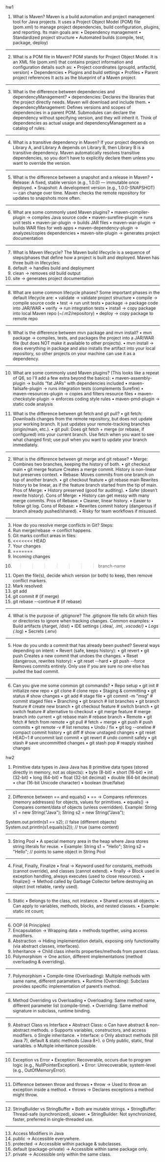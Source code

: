 hw1
1. What is Maven?
Maven is a build automation and project management tool for Java projects. It uses a Project Object Model (POM) file (pom.xml) to manage project dependencies, build configuration, plugins, and reporting. Its main goals are:
•	Dependency management
•	Standardized project structure
•	Automated builds (compile, test, package, deploy)
________________________________________
2. What is a POM file in Maven?
POM stands for Project Object Model. It is an XML file (pom.xml) that contains project information and configuration details such as:
•	Project coordinates (groupId, artifactId, version)
•	Dependencies
•	Plugins and build settings
•	Profiles
•	Parent project references
It acts as the blueprint of a Maven project.
________________________________________
3. What is the difference between dependencies and dependencyManagement?
•	dependencies: Declares the libraries that the project directly needs. Maven will download and include them.
•	dependencyManagement: Defines versions and scopes of dependencies in a parent POM. Submodules can declare the dependency without specifying version, and they will inherit it.
Think of dependencies as actual usage and dependencyManagement as a catalog of rules.
________________________________________
4. What is a transitive dependency in Maven?
If your project depends on Library A, and Library A depends on Library B, then Library B is a transitive dependency.
Maven automatically resolves transitive dependencies, so you don’t have to explicitly declare them unless you want to override the version.
________________________________________
5. What is the difference between a snapshot and a release in Maven?
•	Release: A fixed, stable version (e.g., 1.0.0) — immutable once deployed.
•	Snapshot: A development version (e.g., 1.0.0-SNAPSHOT) — can change over time. Maven checks the remote repository for updates to snapshots more often.
________________________________________
6. What are some commonly used Maven plugins?
•	maven-compiler-plugin → compiles Java source code
•	maven-surefire-plugin → runs unit tests
•	maven-jar-plugin → builds JAR files
•	maven-war-plugin → builds WAR files for web apps
•	maven-dependency-plugin → analyzes/copies dependencies
•	maven-site-plugin → generates project documentation
________________________________________
7. What is Maven lifecycle?
The Maven build lifecycle is a sequence of steps/phases that define how a project is built and deployed. Maven has three built-in lifecycles:
1.	default → handles build and deployment
2.	clean → removes old build output
3.	site → generates project documentation
________________________________________
8. What are some common lifecycle phases?
Some important phases in the default lifecycle are:
•	validate → validate project structure
•	compile → compile source code
•	test → run unit tests
•	package → package code into JAR/WAR
•	verify → run integration tests
•	install → copy package into local Maven repo (~/.m2/repository)
•	deploy → copy package to remote repo
________________________________________
9. What is the difference between mvn package and mvn install?
•	mvn package → compiles, tests, and packages the project into a JAR/WAR file (but does NOT make it available to other projects).
•	mvn install → does everything in package and also installs the artifact into your local repository, so other projects on your machine can use it as a dependency.
________________________________________
10. What are some commonly used Maven plugins?
(This looks like a repeat of Q6, so I'll add a few extra beyond the basics):
•	maven-assembly-plugin → builds “fat JARs” with dependencies included
•	maven-failsafe-plugin → runs integration tests (complements Surefire)
•	maven-resources-plugin → copies and filters resource files
•	maven-checkstyle-plugin → enforces coding style rules
•	maven-pmd-plugin → static code analysis

1. What is the difference between git fetch and git pull?
•	git fetch: Downloads changes from the remote repository, but does not update your working branch. It just updates your remote-tracking branches (origin/main, etc.).
•	git pull: Does git fetch + merge (or rebase, if configured) into your current branch.
Use fetch when you want to see what changed first; use pull when you want to update your branch immediately.
________________________________________
2. What is the difference between git merge and git rebase?
•	Merge: Combines two branches, keeping the history of both.
•	git checkout main
•	git merge feature
Creates a merge commit. History is non-linear but preserves context.
•	Rebase: Moves commits from one branch on top of another branch.
•	git checkout feature
•	git rebase main
Rewrites history to be linear, as if the feature branch started from the tip of main.
Pros of Merge:
•	History preserved (good for auditing).
•	Safer (doesn’t rewrite history).
Cons of Merge:
•	History can get messy with many merge commits.
Pros of Rebase:
•	Cleaner, linear history.
•	Easier to follow git log.
Cons of Rebase:
•	Rewrites commit history (dangerous if branch already pushed/shared).
•	Risky for team workflows if misused.
________________________________________
3. How do you resolve merge conflicts in Git?
Steps:
1.	Run merge/rebase → conflict happens.
2.	Git marks conflict areas in files:
3.	<<<<<<< HEAD
4.	Your changes
5.	=======
6.	Incoming changes
7.	>>>>>>> branch-name
8.	Open the file(s), decide which version (or both) to keep, then remove conflict markers.
9.	Mark resolved:
10.	git add <file>
11.	git commit   # (if merge)
12.	git rebase --continue   # (if rebase)
________________________________________
4. What is the purpose of .gitignore?
The .gitignore file tells Git which files or directories to ignore when tracking changes. Common examples:
•	Build artifacts (/target, /dist)
•	IDE settings (.idea/, *.iml, .vscode/)
•	Logs (*.log)
•	Secrets (.env)
________________________________________
5. How do you undo a commit that has already been pushed?
Several ways depending on intent:
•	Revert (safe, keeps history):
•	git revert <commit-hash>
•	git push
Creates a new commit that undoes the changes.
•	Reset (dangerous, rewrites history):
•	git reset --hard <commit-hash-before>
•	git push --force
Removes commits entirely. Only use if you are sure no one else has pulled the bad commit.
________________________________________
6. Can you give me some common git commands?
•	Repo setup
•	git init                 # initialize new repo
•	git clone <url>          # clone repo
•	Staging & committing
•	git status               # show changes
•	git add <file>           # stage file
•	git commit -m "msg"      # commit staged files
•	Branching
•	git branch               # list branches
•	git branch feature       # create new branch
•	git checkout feature     # switch branch
•	git switch feature       # alternative to checkout
•	git merge feature        # merge branch into current
•	git rebase main          # rebase branch
•	Remote
•	git fetch                # fetch from remote
•	git pull                 # fetch + merge
•	git push                 # push commits
•	git remote -v            # list remotes
•	Undo / fix
•	git log --oneline        # compact commit history
•	git diff                 # show unstaged changes
•	git reset HEAD~1         # uncommit last commit
•	git revert <hash>        # undo commit safely
•	git stash                # save uncommitted changes
•	git stash pop            # reapply stashed changes





hw2
1. Primitive data types in Java
Java has 8 primitive data types (stored directly in memory, not as objects):
•	byte (8-bit)
•	short (16-bit)
•	int (32-bit)
•	long (64-bit)
•	float (32-bit decimal)
•	double (64-bit decimal)
•	char (16-bit Unicode character)
•	boolean (true/false)
________________________________________
2. Difference between == and equals()
•	== → Compares references (memory addresses) for objects, values for primitives.
•	equals() → Compares content/data of objects (unless overridden).
Example:
String s1 = new String("Java");
String s2 = new String("Java");

System.out.println(s1 == s2);      // false (different objects)
System.out.println(s1.equals(s2)); // true  (same content)
________________________________________
3. String Pool
•	A special memory area in the heap where Java stores string literals for reuse.
•	Example:
String s1 = "Hello";
String s2 = "Hello"; // points to same object in String Pool
________________________________________
4. Final, Finally, Finalize
•	final → Keyword used for constants, methods (cannot override), and classes (cannot extend).
•	finally → Block used in exception handling, always executes (used to close resources).
•	finalize() → Method called by Garbage Collector before destroying an object (not reliable, rarely used).
________________________________________
5. Static
•	Belongs to the class, not instance.
•	Shared across all objects.
•	Can apply to variables, methods, blocks, and nested classes.
•	Example: static int count;
________________________________________
6. OOP (4 Principles)
1.	Encapsulation → Wrapping data + methods together, using access modifiers.
2.	Abstraction → Hiding implementation details, exposing only functionality (via abstract classes, interfaces).
3.	Inheritance → Child class inherits properties/methods from parent class.
4.	Polymorphism → One action, different implementations (method overloading & overriding).
________________________________________
7. Polymorphism
•	Compile-time (Overloading): Multiple methods with same name, different parameters.
•	Runtime (Overriding): Subclass provides specific implementation of parent’s method.
________________________________________
8. Method Overriding vs Overloading
•	Overloading: Same method name, different parameter list (compile-time).
•	Overriding: Same method signature in subclass, runtime binding.
________________________________________
9. Abstract Class vs Interface
•	Abstract Class:
o	Can have abstract & non-abstract methods.
o	Supports variables, constructors, and access modifiers.
o	Single inheritance.
•	Interface:
o	Only abstract methods (till Java 7), default & static methods (Java 8+).
o	Only public, static, final variables.
o	Multiple inheritance possible.
________________________________________
10. Exception vs Error
•	Exception: Recoverable, occurs due to program logic (e.g., NullPointerException).
•	Error: Unrecoverable, system-level (e.g., OutOfMemoryError).
________________________________________
11. Difference between throw and throws
•	throw → Used to throw an exception inside a method.
•	throws → Declares exceptions a method might throw.
________________________________________
12. StringBuilder vs StringBuffer
•	Both are mutable strings.
•	StringBuffer: Thread-safe (synchronized), slower.
•	StringBuilder: Not synchronized, faster, preferred in single-threaded use.
________________________________________
13. Access Modifiers in Java
1.	public → Accessible everywhere.
2.	protected → Accessible within package & subclasses.
3.	default (package-private) → Accessible within same package only.
4.	private → Accessible only within the same class.


